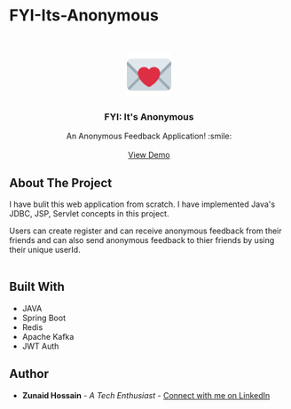 # FYI-Its-Anonymous
<br/>
<p align="center">
  <a href="https://github.com/zunaidhossain/FYI-Its-Anonymous/">
    <img src="images/FYI-Its-Anonymous-Logo.png" alt="Logo" width="80" height="80">
  </a>

  <h3 align="center">FYI: It's Anonymous</h3>

  <p align="center">
    An Anonymous Feedback Application! :smile:
    <br/>
    <br/>
    <a href="https://github.com/zunaidhossain/FYI-Its-Anonymous-springboot">View Demo</a>
  </p>
</p>


## About The Project

I have bulit this web application from scratch. I have implemented Java's JDBC, JSP, Servlet concepts in this project. 

Users can create register and can receive anonymous feedback from their friends and can also send anonymous feedback to thier friends by using their unique userId.
<br/>
<br/>


## Built With

* JAVA 
* Spring Boot
* Redis
* Apache Kafka
* JWT Auth


## Author

* **Zunaid Hossain** - *A Tech Enthusiast* - [Connect with me on LinkedIn](https://www.linkedin.com/in/zunaid-hossain-70b891235/)

